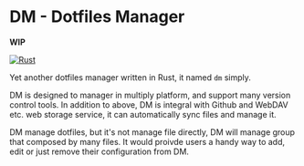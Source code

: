 # DM - Dotfiles Manager

**WIP**

[![Rust](https://github.com/mslxl/dm/actions/workflows/rust.yml/badge.svg)](https://github.com/mslxl/dm/actions/workflows/rust.yml)

Yet another dotfiles manager written in Rust, it named `dm` simply.

DM is designed to manager in multiply platform, and support many version control tools. In addition to above,
DM is integral with Github and WebDAV etc. web storage service, it can automatically sync files and manage it.

DM manage dotfiles, but it's not manage file directly, DM will manage group that composed by many files. It would proivde users a handy way to add, edit or just remove their configuration from DM.

